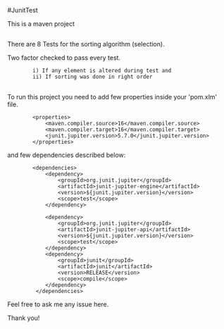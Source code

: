 #JunitTest

This is a maven project
##
There are 8 Tests for the sorting algorithm (selection).

Two factor checked to pass every test.
            
            i) If any element is altered during test and
            ii) If sorting was done in right order


##
To run this project you need to add few properties inside your 'pom.xlm' file.
    
            <properties>
                <maven.compiler.source>16</maven.compiler.source>
                <maven.compiler.target>16</maven.compiler.target>
                <junit.jupiter.version>5.7.0</junit.jupiter.version>
            </properties>
and few dependencies described below:
            
            <dependencies>
                <dependency>
                    <groupId>org.junit.jupiter</groupId>
                    <artifactId>junit-jupiter-engine</artifactId>
                    <version>${junit.jupiter.version}</version>
                    <scope>test</scope>
                </dependency>

                <dependency>
                    <groupId>org.junit.jupiter</groupId>
                    <artifactId>junit-jupiter-api</artifactId>
                    <version>${junit.jupiter.version}</version>
                    <scope>test</scope>
                </dependency>
                <dependency>
                    <groupId>junit</groupId>
                    <artifactId>junit</artifactId>
                    <version>RELEASE</version>
                    <scope>compile</scope>
                </dependency>
             </dependencies>



Feel free to ask me any issue here.

Thank you!